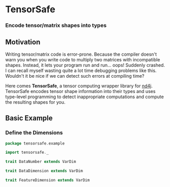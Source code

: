 # TensorSafe

### Encode tensor/matrix shapes into types

## Motivation

Writing tensor/matrix code is error-prone. Because the compiler doesn't
 warn you when you write code to multiply two matrices with incompatible shapes.
 Instead, it lets your program run and run... oops! Suddenly crashed. I 
 can recall myself wasting quite a lot time debugging problems like this.
 Wouldn't it be nice if we can detect such errors at compiling time?
 
Here comes **TensorSafe**, a tensor computing wrapper library for
[nd4j](https://github.com/deeplearning4j/nd4j). TensorSafe encodes tensor
shape information into their types and uses type-level programming to detect
inappropriate computations and compute the resulting shapes for you.
 

## Basic Example

### Define the Dimensions

```scala
package tensorsafe.example

import tensorsafe._

trait DataNumber extends VarDim

trait DataDimension extends VarDim

trait FeatureDimension extends VarDim

```